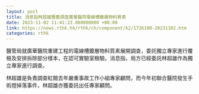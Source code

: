 ```yaml
---
layout: post
title: 消息指林超雄獲委調查廣華醫院電線槽鍍層物料質素
date: 2023-11-02 11:41:23.000000000 +08:00
link: https://news.rthk.hk/rthk/ch/component/k2/1726100-20231102.htm
categories: rthk
---
```


醫管局就廣華醫院重建工程的電線槽鍍層物料質素展開調查，委託獨立專家進行覆檢及安排拆除部分樣本，在認可實驗室檢驗。消息指，局方已經委託林超雄作為獨立專家進行調查。

林超雄是負責調查紅館去年嚴重事故工作小組專家顧問，而今年初聯合醫院發生手術燈掉落事件，林超雄亦獲委託出任專家顧問。
